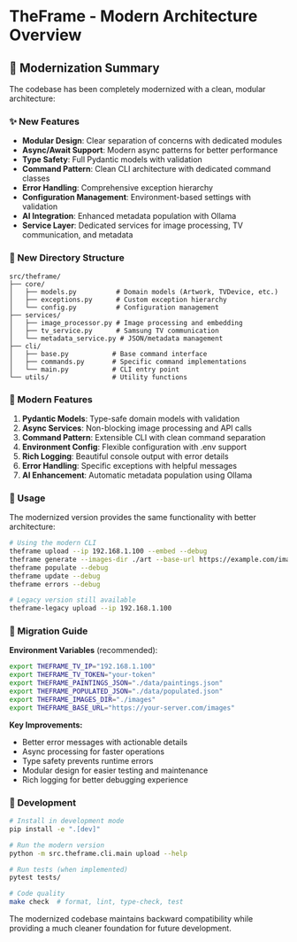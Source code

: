 # TheFrame - Modern Architecture Overview

## 🚀 Modernization Summary

The codebase has been completely modernized with a clean, modular architecture:

### ✨ New Features

- **Modular Design**: Clear separation of concerns with dedicated modules
- **Async/Await Support**: Modern async patterns for better performance
- **Type Safety**: Full Pydantic models with validation
- **Command Pattern**: Clean CLI architecture with dedicated command classes
- **Error Handling**: Comprehensive exception hierarchy
- **Configuration Management**: Environment-based settings with validation
- **AI Integration**: Enhanced metadata population with Ollama
- **Service Layer**: Dedicated services for image processing, TV communication, and metadata

### 📁 New Directory Structure

```
src/theframe/
├── core/
│   ├── models.py          # Domain models (Artwork, TVDevice, etc.)
│   ├── exceptions.py      # Custom exception hierarchy
│   └── config.py          # Configuration management
├── services/
│   ├── image_processor.py # Image processing and embedding
│   ├── tv_service.py      # Samsung TV communication
│   └── metadata_service.py # JSON/metadata management
├── cli/
│   ├── base.py           # Base command interface
│   ├── commands.py       # Specific command implementations
│   └── main.py           # CLI entry point
└── utils/                # Utility functions
```

### 🔧 Modern Features

1. **Pydantic Models**: Type-safe domain models with validation
2. **Async Services**: Non-blocking image processing and API calls
3. **Command Pattern**: Extensible CLI with clean command separation
4. **Environment Config**: Flexible configuration with .env support
5. **Rich Logging**: Beautiful console output with error details
6. **Error Handling**: Specific exceptions with helpful messages
7. **AI Enhancement**: Automatic metadata population using Ollama

### 🎯 Usage

The modernized version provides the same functionality with better architecture:

```bash
# Using the modern CLI
theframe upload --ip 192.168.1.100 --embed --debug
theframe generate --images-dir ./art --base-url https://example.com/images
theframe populate --debug
theframe update --debug
theframe errors --debug

# Legacy version still available
theframe-legacy upload --ip 192.168.1.100
```

### 🔄 Migration Guide

**Environment Variables** (recommended):

```bash
export THEFRAME_TV_IP="192.168.1.100"
export THEFRAME_TV_TOKEN="your-token"
export THEFRAME_PAINTINGS_JSON="./data/paintings.json"
export THEFRAME_POPULATED_JSON="./data/populated.json"
export THEFRAME_IMAGES_DIR="./images"
export THEFRAME_BASE_URL="https://your-server.com/images"
```

**Key Improvements:**

- Better error messages with actionable details
- Async processing for faster operations
- Type safety prevents runtime errors
- Modular design for easier testing and maintenance
- Rich logging for better debugging experience

### 🧪 Development

```bash
# Install in development mode
pip install -e ".[dev]"

# Run the modern version
python -m src.theframe.cli.main upload --help

# Run tests (when implemented)
pytest tests/

# Code quality
make check  # format, lint, type-check, test
```

The modernized codebase maintains backward compatibility while providing a much cleaner foundation for future development.
